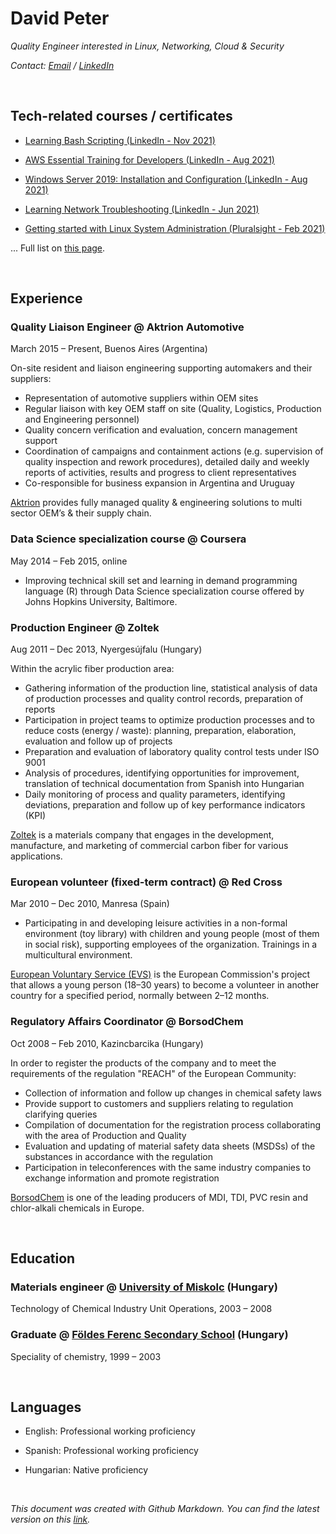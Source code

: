 # David Peter

*Quality Engineer interested in Linux, Networking, Cloud & Security*

*Contact: [Email](mailto:davidpeter84@gmail.com) / [LinkedIn](https://linkedin.com/in/davidpeter84)*


<br/>

## Tech-related courses / certificates


- [Learning Bash Scripting (LinkedIn - Nov 2021)](https://github.com/peterda84/cv/blob/gh-pages/certificates/CertificateOfCompletion_Learning%20Bash%20Scripting.pdf)

- [AWS Essential Training for Developers (LinkedIn - Aug 2021)](https://github.com/peterda84/cv/blob/gh-pages/certificates/CertificateOfCompletion_AWS%20Essential%20Training%20for%20Developers.pdf)

- [Windows Server 2019: Installation and Configuration (LinkedIn - Aug 2021)](https://github.com/peterda84/cv/blob/gh-pages/certificates/CertificateOfCompletion_Windows%20Server%202019%20Installation%20and%20Configuration.pdf)

- [Learning Network Troubleshooting (LinkedIn - Jun 2021)](https://github.com/peterda84/cv/blob/gh-pages/certificates/CertificateOfCompletion_Learning%20Network%20Troubleshooting.pdf)

- [Getting started with Linux System Administration (Pluralsight - Feb 2021)](https://github.com/peterda84/cv/blob/gh-pages/certificates/certificate_GettingStartedWithLinuxSystemAdministration.pdf)

... Full list on [this page](https://github.com/peterda84/cv/tree/gh-pages/certificates).



<br/>

## Experience
 
### Quality Liaison Engineer @ Aktrion Automotive
 
March 2015 – Present, Buenos Aires (Argentina)
 
On-site resident and liaison engineering supporting automakers and their suppliers:

- Representation of automotive suppliers within OEM sites
- Regular liaison with key OEM staff on site (Quality, Logistics, Production and Engineering personnel)
- Quality concern verification and evaluation, concern management support
- Coordination of campaigns and containment actions (e.g. supervision of quality inspection and rework procedures), detailed daily and weekly reports of activities, results and progress to client representatives
- Co-responsible for business expansion in Argentina and Uruguay

[Aktrion](https://aktrion.com) provides fully managed quality & engineering solutions to multi sector OEM’s & their supply chain.



### Data Science specialization course @ Coursera
May 2014 – Feb 2015, online

- Improving technical skill set and learning in demand programming language (R) through Data Science specialization course offered by Johns Hopkins University, Baltimore. 



### Production Engineer @ Zoltek
Aug 2011 – Dec 2013, Nyergesújfalu (Hungary)

Within the acrylic fiber production area:

- Gathering information of the production line, statistical analysis of data of production processes and quality control records, preparation of reports
- Participation in project teams to optimize production processes and to reduce costs (energy / waste): planning, preparation, elaboration, evaluation and follow up of projects
- Preparation and evaluation of laboratory quality control tests under ISO 9001
- Analysis of procedures, identifying opportunities for improvement, translation of technical documentation from Spanish into Hungarian
- Daily monitoring of process and quality parameters, identifying deviations, preparation and follow up of key performance indicators (KPI)

[Zoltek](https://zoltek.com) is a materials company that engages in the development, manufacture, and marketing of commercial carbon fiber for various applications.



 
### European volunteer (fixed-term contract) @ Red Cross
Mar 2010 – Dec 2010, Manresa (Spain)

- Participating in and developing leisure activities in a non-formal environment (toy library) with children and young people (most of them in social risk), supporting employees of the organization. Trainings in a multicultural environment.

[European Voluntary Service (EVS)](https://europa.eu/youth/go-abroad/volunteering_en) is the European Commission's project that allows a young person (18–30 years) to become a volunteer in another country for a specified period, normally between 2–12 months. 




### Regulatory Affairs Coordinator @ BorsodChem
Oct 2008 – Feb 2010, Kazincbarcika (Hungary)

In order to register the products of the company and to meet the requirements of the regulation "REACH" of the European Community:

- Collection of information and follow up changes in chemical safety laws
- Provide support to customers and suppliers relating to regulation clarifying queries
- Compilation of documentation for the registration process collaborating with the area of Production and Quality
- Evaluation and updating of material safety data sheets (MSDSs) of the substances in accordance with the regulation
- Participation in teleconferences with the same industry companies to exchange information and promote registration

[BorsodChem](https://borsodchem.com) is one of the leading producers of MDI, TDI, PVC resin and chlor-alkali chemicals in Europe.

<br/>

## Education


### Materials engineer @ [University of Miskolc](https://www.uni-miskolc.hu/en) (Hungary)
Technology of Chemical Industry Unit Operations, 2003 – 2008

### Graduate @ [Földes Ferenc Secondary School](https://ffg.hu/) (Hungary)
Speciality of chemistry, 1999 – 2003

<br/>

## Languages

- English: Professional working proficiency

- Spanish: Professional working proficiency 

- Hungarian: Native proficiency



<br/>

*This document was created with Github Markdown. You can find the latest version on this [link](https://peterda84.github.io/cv/).*